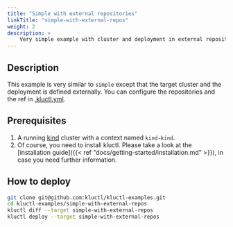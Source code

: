 ```yaml
---
title: "Simple with external repositories"
linkTitle: "simple-with-external-repos"
weight: 2
description: >
    Very simple example with cluster and deployment in external repositories.
---
```

## Description
This example is very similar to `simple` except that the
target cluster and the deployment is defined externally. You can configure the repositories and the ref in
[.kluctl.yml](https://github.com/kluctl/kluctl-examples/blob/main/simple-with-external-repos/.kluctl.yml).

## Prerequisites
1) A running [kind](https://kind.sigs.k8s.io/) cluster with a context named `kind-kind`.
2) Of course, you need to install kluctl. Please take a look at the
   [installation guide]({{< ref "docs/getting-started/installation.md" >}}), in case you need further information.

## How to deploy
```bash
git clone git@github.com:kluctl/kluctl-examples.git
cd kluctl-examples/simple-with-external-repos
kluctl diff --target simple-with-external-repos
kluctl deploy --target simple-with-external-repos
```